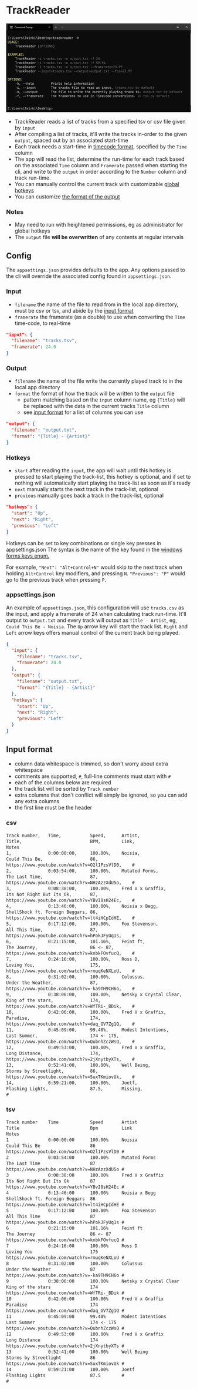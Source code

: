 ﻿# TrackReader
![trackreader_h](.github/images/trackreader_h.png)

- TrackReader reads a list of tracks from a specified tsv or csv file given by `input`
- After compiling a list of tracks, it'll write the tracks in-order to the given `output`, spaced out by an associated start-time 
- Each track needs a start-time in [timecode format](https://www.mediacollege.com/video/editing/timecode/), specified by the `Time` column
- The app will read the list, determine the run-time for each track based on the associated `Time` column and `Framerate` passed when starting the cli, 
  and write to the `output` in order according to the `Number` column and track run-time.
- You can manually control the current track with customizable [global hotkeys](#hotkeys)
- You can customize [the format of the output](#output)

### Notes
- May need to run with heightened permissions, eg as administrator for global hotkeys
- The `output` file **will be overwritten** of any contents at regular intervals

## Config

The `appsettings.json` provides defaults to the app. Any options passed to the cli will override the associated config found in `appsettings.json`.

### Input
- `filename` the name of the file to read from in the local app directory, must be csv or tsv, and abide by the [input format](#input-format)
- `framerate` the framerate (as a double) to use when converting the `Time` time-code, to real-time
```json
"input": {
  "filename": "tracks.tsv",
  "framerate": 24.0
}
```

### Output
- `filename` the name of the file write the currently played track to in the local app directory
- `format` the format of how the track will be written to the `output` file
    - pattern matching based on the `input` column name, eg `{Title}` will be replaced with the data in the current tracks `Title` column
    - see [input format](#input-format) for a list of columns you can use
```json
"output": {
  "filename": "output.txt",
  "format": "{Title} - {Artist}"
}
```

### Hotkeys
- `start` after reading the `input`, the app will wait until this hotkey is pressed to start playing the track-list, this hotkey is optional, 
  and if set to nothing will automatically start playing the track-list as soon as it's ready
- `next` manually starts the next track in the track-list, optional
- `previous` manually goes back a track in the track-list, optional
```json
"hotkeys": {
  "start": "Up",
  "next": "Right",
  "previous": "Left"
}
```
Hotkeys can be set to key combinations or single key presses in appsettings.json
The syntax is the name of the key found in the [windows forms keys enum.](https://docs.microsoft.com/en-us/dotnet/api/system.windows.forms.keys)

For example, `"Next": "Alt+Control+N"` would skip to the next track when holding `Alt+Control` key modifiers, and pressing `N`. `"Previous": "P"` would go to the previous track when pressing `P`.

### appsettings.json
An example of `appsettings.json`, this configuration will use `tracks.csv` as the input, and apply a framerate of 24 when calculating track run-time. It'll output to `output.txt`
and every track will output as `Title - Artist`, eg, `Could This Be - Noisia`. The `Up` arrow key will start the track list. `Right` and `Left` arrow keys offers manual control of the current
 track being played.
```json
{
  "input": {
    "filename": "tracks.tsv",
    "framerate": 24.0
  },
  "output": {
    "filename": "output.txt",
    "format": "{Title} - {Artist}"
  },
  "hotkeys": {
    "start": "Up",
    "next": "Right",
    "previous": "Left"
  }
}
```

## Input format
- column data whitespace is trimmed, so don't worry about extra whitespace
- comments are supported, `#`, full-line comments must start with `#`
- each of the columns below are required
- the track list will be sorted by `Track number`
- extra columns that don't conflict will simply be ignored, so you can add any extra columns
- the first line must be the header

### csv
```
Track number,   Time,           Speed,      Artist,                 Title,                          BPM,        Link,                                           Notes
1,              0:00:00:00,     100.00%,    Noisia,                 Could This Be,                  86,         https://www.youtube.com/watch?v=O2l1PzsVlD0,    #
2,              0:03:54:00,     100.00%,    Mutated Forms,          The Last Time,                  87,         https://www.youtube.com/watch?v=NHzAzzXdU5o,    #
3,              0:08:38:00,     100.00%,    Fred V x Graffix,       Its Not Right But Its Ok,       87,         https://www.youtube.com/watch?v=YBvI8sH24Ec,    #
4,              0:13:46:00,     100.00%,    Noisia x Begg,          ShellShock ft. Foreign Beggars, 86,         https://www.youtube.com/watch?v=lt4iHCpIdHE,    #
5,              0:17:12:00,     100.00%,    Fox Stevenson,          All This Time,                  87,         https://www.youtube.com/watch?v=hPokJFyUq1s,    #
6,              0:21:15:00,     101.16%,    Feint ft,               The Journey,                    86 <- 87,   https://www.youtube.com/watch?v=knbkFOvfucQ,    #
7,              0:24:16:00,     100.00%,    Ross D,                 Loving You,                     175,        https://www.youtube.com/watch?v=rmuqKeNXLoU,    #
8,              0:31:02:00,     100.00%,    Colussus,               Under the Weather,              87,         https://www.youtube.com/watch?v=-ka9TH9CH6o,    #
9,              0:38:06:00,     100.00%,    Netsky x Crystal Clear, King of the stars,              174,        https://www.youtube.com/watch?v=WfTRi-_BDik,    #
10,             0:42:06:00,     100.00%,    Fred V x Graffix,       Paradise,                       174,        https://www.youtube.com/watch?v=daq_GV7Zg1Q,    #
11,             0:45:09:00,     99.40%,     Modest Intentions,      Last Summer,                    174 <- 175, https://www.youtube.com/watch?v=QubnhZczWsQ,    #
12,             0:49:53:00,     100.00%,    Fred V x Graffix,       Long Distance,                  174,        https://www.youtube.com/watch?v=2jXnytbyXTs,    #
13,             0:52:41:00,     100.00%,    Well Being,             Storms by Streetlight,          86,         https://www.youtube.com/watch?v=SuxTKmiovUk,    #
14,             0:59:21:00,     100.00%,    Joetf,                  Flashing Lights,                87.5,       Missing,                                        #
```

### tsv
```
Track number    Time            Speed	    Artist                  Title                           Bpm	        Link	                                        Notes
1               0:00:00:00      100.00%	    Noisia                  Could This Be                   86	        https://www.youtube.com/watch?v=O2l1PzsVlD0	#
2               0:03:54:00      100.00%	    Mutated Forms           The Last Time                   87	        https://www.youtube.com/watch?v=NHzAzzXdU5o	#
3               0:08:38:00      100.00%	    Fred V x Graffix        Its Not Right But Its Ok        87	        https://www.youtube.com/watch?v=YBvI8sH24Ec	#
4               0:13:46:00      100.00%	    Noisia x Begg           ShellShock ft. Foreign Beggars  86	        https://www.youtube.com/watch?v=lt4iHCpIdHE	#
5               0:17:12:00      100.00%	    Fox Stevenson           All This Time                   87	        https://www.youtube.com/watch?v=hPokJFyUq1s	#
6               0:21:15:00      101.16%	    Feint ft	            The Journey                     86 <- 87	https://www.youtube.com/watch?v=knbkFOvfucQ	#
7               0:24:16:00      100.00%	    Ross D                  Loving You                      175	        https://www.youtube.com/watch?v=rmuqKeNXLoU	#
8               0:31:02:00      100.00%	    Colussus                Under the Weather               87	        https://www.youtube.com/watch?v=-ka9TH9CH6o	#
9               0:38:06:00      100.00%	    Netsky x Crystal Clear  King of the stars               174	        https://www.youtube.com/watch?v=WfTRi-_BDik	#
10              0:42:06:00      100.00%	    Fred V x Graffix	    Paradise                        174	        https://www.youtube.com/watch?v=daq_GV7Zg1Q	#
11              0:45:09:00      99.40%	    Modest Intentions	    Last Summer                     174 <- 175	https://www.youtube.com/watch?v=QubnhZczWsQ	#
12              0:49:53:00      100.00%	    Fred V x Graffix	    Long Distance                   174	        https://www.youtube.com/watch?v=2jXnytbyXTs	#
13              0:52:41:00      100.00%	    Well Being	            Storms by Streetlight           86	        https://www.youtube.com/watch?v=SuxTKmiovUk	#
14              0:59:21:00      100.00%	    Joetf                   Flashing Lights                 87.5        #	                                        #
```
